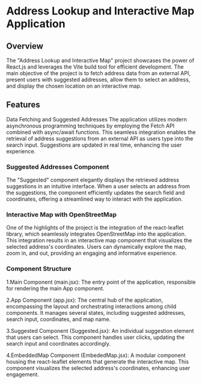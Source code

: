 <h1>Address Lookup and Interactive Map Application</h1>

<h2>Overview</h2>

The "Address Lookup and Interactive Map" project showcases the power of React.js and leverages the Vite build tool for efficient development. The main objective of the project is to fetch address data from an external API, present users with suggested addresses, allow them to select an address, and display the chosen location on an interactive map.

<h2>Features</h2>

Data Fetching and Suggested Addresses
The application utilizes modern asynchronous programming techniques by employing the Fetch API combined with async/await functions. This seamless integration enables the retrieval of address suggestions from an external API as users type into the search input. Suggestions are updated in real time, enhancing the user experience.

<h3>Suggested Addresses Component</h3>

The "Suggested" component elegantly displays the retrieved address suggestions in an intuitive interface. When a user selects an address from the suggestions, the component efficiently updates the search field and coordinates, offering a streamlined way to interact with the application.

<h3>Interactive Map with OpenStreetMap</h3>

One of the highlights of the project is the integration of the react-leaflet library, which seamlessly integrates OpenStreetMap into the application. This integration results in an interactive map component that visualizes the selected address's coordinates. Users can dynamically explore the map, zoom in, and out, providing an engaging and informative experience.

<h3>Component Structure</h3>

1.Main Component (main.jsx): The entry point of the application, responsible for rendering the main App component.

2.App Component (app.jsx): The central hub of the application, encompassing the layout and orchestrating interactions among child components. It manages several states, including suggested addresses, search input, coordinates, and map name.

3.Suggested Component (Suggested.jsx): An individual suggestion element that users can select. This component handles user clicks, updating the search input and coordinates accordingly.

4.EmbeddedMap Component (EmbededMap.jsx): A modular component housing the react-leaflet elements that generate the interactive map. This component visualizes the selected address's coordinates, enhancing user engagement.
